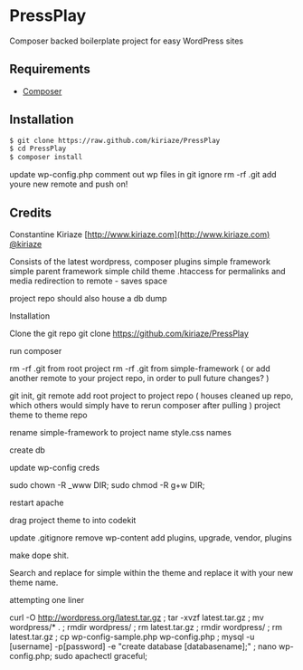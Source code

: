 # PressPlay

Composer backed boilerplate project for easy WordPress sites

## Requirements
- [Composer](getcomposer.org/)

## Installation

````bash
$ git clone https://raw.github.com/kiriaze/PressPlay
$ cd PressPlay
$ composer install
````

update wp-config.php
comment out wp files in git ignore
rm -rf .git
add youre new remote and push on!


## Credits

Constantine Kiriaze
[http://www.kiriaze.com](http://www.kiriaze.com)
[@kiriaze](https://twitter.com/kiriaze)


Consists of
    the latest wordpress,
    composer
        plugins
        simple framework
        simple parent framework
        simple child theme
    .htaccess
        for permalinks and media redirection to remote - saves space

project repo should also house a db dump

Installation

Clone the git repo
    git clone https://github.com/kiriaze/PressPlay

run composer

rm -rf .git from root project
rm -rf .git from simple-framework ( or add another remote to your project repo, in order to pull future changes? )

git init, git remote add
    root project to project repo ( houses cleaned up repo, which others would simply have to rerun composer after pulling )
    project theme to theme repo

rename
    simple-framework to project name
    style.css names

create db

update wp-config creds

sudo chown -R _www DIR; sudo chmod -R g+w DIR;

restart apache

drag project theme to into codekit

update .gitignore
    remove wp-content
    add plugins, upgrade, vendor, plugins

make dope shit.


Search and replace for simple within the theme and replace it with your new theme name.


attempting one liner

curl -O http://wordpress.org/latest.tar.gz ; tar -xvzf latest.tar.gz ; mv wordpress/* . ; rmdir wordpress/ ; rm latest.tar.gz ; rmdir wordpress/ ; rm latest.tar.gz ; cp wp-config-sample.php wp-config.php ; mysql -u [username] -p[password] -e "create database [databasename];" ; nano wp-config.php; sudo apachectl graceful;
